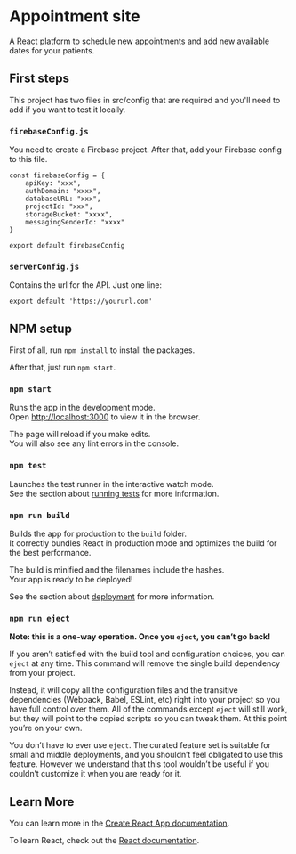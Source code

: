 # Appointment site

A React platform to schedule new appointments and add new available dates for your patients.

## First steps

This project has two files in src/config that are required and you'll need to add if you want to test it locally.

### `firebaseConfig.js`

You need to create a Firebase project. After that, add your Firebase config to this file.

```
const firebaseConfig = {
    apiKey: "xxx",
    authDomain: "xxxx",
    databaseURL: "xxx",
    projectId: "xxx",
    storageBucket: "xxxx",
    messagingSenderId: "xxxx"
}

export default firebaseConfig
```

### `serverConfig.js`

Contains the url for the API. Just one line:

`
export default 'https://yoururl.com'
`

## NPM setup

First of all, run `npm install` to install the packages.

After that, just run `npm start`.

### `npm start`

Runs the app in the development mode.<br>
Open [http://localhost:3000](http://localhost:3000) to view it in the browser.

The page will reload if you make edits.<br>
You will also see any lint errors in the console.

### `npm test`

Launches the test runner in the interactive watch mode.<br>
See the section about [running tests](https://facebook.github.io/create-react-app/docs/running-tests) for more information.

### `npm run build`

Builds the app for production to the `build` folder.<br>
It correctly bundles React in production mode and optimizes the build for the best performance.

The build is minified and the filenames include the hashes.<br>
Your app is ready to be deployed!

See the section about [deployment](https://facebook.github.io/create-react-app/docs/deployment) for more information.

### `npm run eject`

**Note: this is a one-way operation. Once you `eject`, you can’t go back!**

If you aren’t satisfied with the build tool and configuration choices, you can `eject` at any time. This command will remove the single build dependency from your project.

Instead, it will copy all the configuration files and the transitive dependencies (Webpack, Babel, ESLint, etc) right into your project so you have full control over them. All of the commands except `eject` will still work, but they will point to the copied scripts so you can tweak them. At this point you’re on your own.

You don’t have to ever use `eject`. The curated feature set is suitable for small and middle deployments, and you shouldn’t feel obligated to use this feature. However we understand that this tool wouldn’t be useful if you couldn’t customize it when you are ready for it.

## Learn More

You can learn more in the [Create React App documentation](https://facebook.github.io/create-react-app/docs/getting-started).

To learn React, check out the [React documentation](https://reactjs.org/).
